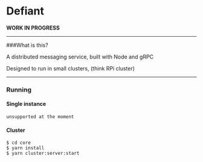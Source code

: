 # Defiant
**WORK IN PROGRESS**
***

###What is this?


A distributed messaging service, built with Node and gRPC

Designed to run in small clusters, (think RPi cluster)

***
### Running

#### Single instance
```
unsupported at the moment
```

#### Cluster
```
$ cd core
$ yarn install
$ yarn cluster:server:start
```
